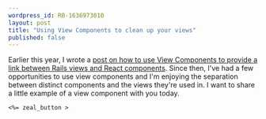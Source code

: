```yaml
---
wordpress_id: RB-1636973010
layout: post
title: "Using View Components to clean up your views"
published: false
---
```


Earlier this year, I wrote a [post on how to use View Components to provide a link between Rails views and React components](https://ryanbigg.com/2021/04/view-components-the-missing-link). Since then, I've had a few opportunities to use view components and I'm enjoying the separation between distinct components and the views they're used in. I want to share a little example of a view component with you today.

```erb
<%= zeal_button >
